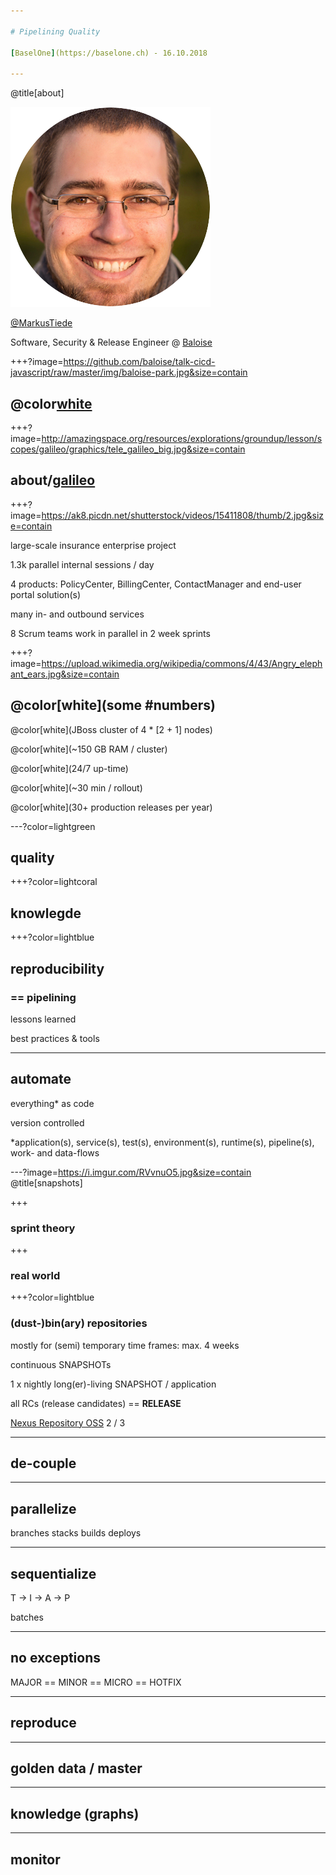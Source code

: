```yaml
---

# Pipelining Quality

[BaselOne](https://baselone.ch) - 16.10.2018

---
```

@title[about]
 
![me](https://github.com/MarkusTiede/about/raw/master/img/me-circle.png)

[@MarkusTiede](https://twitter.com/markustiede)

Software, Security & Release Engineer @ [Baloise](https://www.baloise.com)

+++?image=https://github.com/baloise/talk-cicd-javascript/raw/master/img/baloise-park.jpg&size=contain

## @color[white](about/[baloise](https://www.baloise.com))

+++?image=http://amazingspace.org/resources/explorations/groundup/lesson/scopes/galileo/graphics/tele_galileo_big.jpg&size=contain

## about/[galileo](https://www.guidewire.com/about-us/news-and-events/press-releases/20160912/basler-versicherung-extends-guidewire-products)

+++?image=https://ak8.picdn.net/shutterstock/videos/15411808/thumb/2.jpg&size=contain

large-scale insurance enterprise project

1.3k parallel internal sessions / day

4 products: PolicyCenter, BillingCenter, ContactManager and end-user portal solution(s)

many in- and outbound services

8 Scrum teams work in parallel in 2 week sprints

+++?image=https://upload.wikimedia.org/wikipedia/commons/4/43/Angry_elephant_ears.jpg&size=contain

## @color[white](some #numbers)
@color[white](JBoss cluster of 4 * [2 + 1] nodes)

@color[white](~150 GB RAM / cluster)

@color[white](24/7 up-time)

@color[white](~30 min / rollout)

@color[white](30+ production releases per year)

---?color=lightgreen

## quality

+++?color=lightcoral

## knowlegde

+++?color=lightblue

## reproducibility
### == pipelining

lessons learned

best practices & tools

---

## automate
everything* as code

version controlled

*application(s), service(s), test(s), environment(s), runtime(s), pipeline(s), work- and data-flows

---?image=https://i.imgur.com/RVvnuO5.jpg&size=contain
@title[snapshots]

+++

### sprint theory

<canvas data-chart="line">
<!-- 
{
 "data": {
  "labels": ["We","Th","Fr","Mo","Tu","We","Th","Fr","Mo","Tu"],
  "datasets": [
   {
    "data":[0,15,25,35,45,55,65,75,85,100],
    "label":"Team 1","borderColor":"rgba(20,220,220,1)"
   },
   {
    "data":[0,10,20,30,40,50,60,70,80,100],
    "label":"Team 2","borderColor":"rgba(220,120,120,1)"
   },
   {
    "data":[0,5,15,25,35,45,55,65,75,100],
    "label":"Team 3","borderColor":"rgba(135,206,250,1)"
   }
  ]
 }, 
 "options": { "responsive": "true" }
}
-->
</canvas>

+++

### real world

<canvas data-chart="line">
<!-- 
{
 "data": {
  "labels": ["We","Th","Fr","Mo","Tu","We","Th","Fr","Mo","Tu"],
  "datasets": [
   {
    "data":[0,15,25,25,20,40,55,50,65,60],
    "label":"Team 1","borderColor":"rgba(20,220,220,1)"
   },
   {
    "data":[0,35,20,30,45,55,60,75,70,75],
    "label":"Team 2","borderColor":"rgba(220,120,120,1)"
   },
   {
    "data":[0,5,15,20,30,35,45,55,60,70],
    "label":"Team 3","borderColor":"rgba(135,206,250,1)"
   },
   {
    "data":[0,25,10,35,20,45,30,55,40,65],
    "label":"3rd party dependencies","borderColor":"rgba(144,238,144,1)"
   }
  ]
 }, 
 "options": { "responsive": "true" }
}
-->
</canvas>

+++?color=lightblue

### (dust-)bin(ary) repositories
mostly for (semi) temporary time frames: max. 4 weeks

continuous SNAPSHOTs

1 x nightly long(er)-living SNAPSHOT / application

all RCs (release candidates) == **RELEASE**

[Nexus Repository OSS](https://www.sonatype.com/nexus-repository-oss) 2 / 3

---

## de-couple

---

## parallelize

branches
stacks
builds
deploys

---

## sequentialize

T -> I -> A -> P

batches

---

## no exceptions

MAJOR == MINOR == MICRO == HOTFIX

---

## reproduce

---

## golden data / master

---

## knowledge (graphs)

---

## monitor
